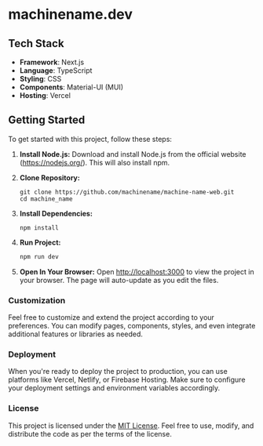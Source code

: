 # machinename.dev

## Tech Stack
- **Framework**: Next.js
- **Language**: TypeScript
- **Styling**: CSS
- **Components**: Material-UI (MUI)
- **Hosting**: Vercel

## Getting Started
To get started with this project, follow these steps:

1. **Install Node.js:** Download and install Node.js from the official website (https://nodejs.org/). This will also install npm.

2. **Clone Repository:**
    ```
    git clone https://github.com/machinename/machine-name-web.git
    cd machine_name
    ```
3. **Install Dependencies:**
    ```
    npm install
    ```
4. **Run Project:**
    ```bash
    npm run dev
    ```

5. **Open In Your Browser:**
    Open [http://localhost:3000](http://localhost:3000) to view the project in your browser. The page will auto-update as you edit the files.

### Customization
Feel free to customize and extend the project according to your preferences. You can modify pages, components, styles, and even integrate additional features or libraries as needed.

### Deployment
When you're ready to deploy the project to production, you can use platforms like Vercel, Netlify, or Firebase Hosting. Make sure to configure your deployment settings and environment variables accordingly.

### License
This project is licensed under the [MIT License](LICENSE). Feel free to use, modify, and distribute the code as per the terms of the license.

